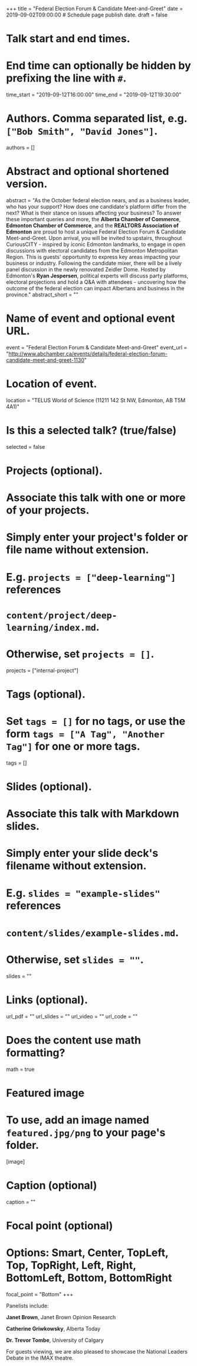 +++
title = "Federal Election Forum & Candidate Meet-and-Greet"
date = 2019-09-02T09:00:00  # Schedule page publish date.
draft = false

# Talk start and end times.
#   End time can optionally be hidden by prefixing the line with `#`.
time_start = "2019-09-12T16:00:00"
time_end = "2019-09-12T19:30:00"

# Authors. Comma separated list, e.g. `["Bob Smith", "David Jones"]`.
authors = []

# Abstract and optional shortened version.
abstract = "As the October federal election nears, and as a business leader, who has your support? How does one candidate's platform differ from the next? What is their stance on issues affecting your business? To answer these important queries and more, the **Alberta Chamber of Commerce**, **Edmonton Chamber of Commerce**, and the **REALTORS Association of Edmonton** are proud to host a unique Federal Election Forum & Candidate Meet-and-Greet. Upon arrival, you will be invited to upstairs, throughout CuriousCITY - inspired by iconic Edmonton landmarks, to engage in open discussions with electoral candidates from the Edmonton Metropolitan Region. This is guests' opportunity to express key areas impacting your business or industry. Following the candidate mixer, there will be a lively panel discussion in the newly renovated Zeidler Dome. Hosted by Edmonton's **Ryan Jespersen**, political experts will discuss party platforms, electoral projections and hold a Q&A with attendees - uncovering how the outcome of the federal election can impact Albertans and business in the province."
abstract_short = ""

# Name of event and optional event URL.
event = "Federal Election Forum & Candidate Meet-and-Greet"
event_url = "http://www.abchamber.ca/events/details/federal-election-forum-candidate-meet-and-greet-1130"

# Location of event.
location = "TELUS World of Science (11211 142 St NW, Edmonton, AB T5M 4A1)"

# Is this a selected talk? (true/false)
selected = false

# Projects (optional).
#   Associate this talk with one or more of your projects.
#   Simply enter your project's folder or file name without extension.
#   E.g. `projects = ["deep-learning"]` references 
#   `content/project/deep-learning/index.md`.
#   Otherwise, set `projects = []`.
projects = ["internal-project"]

# Tags (optional).
#   Set `tags = []` for no tags, or use the form `tags = ["A Tag", "Another Tag"]` for one or more tags.
tags = []

# Slides (optional).
#   Associate this talk with Markdown slides.
#   Simply enter your slide deck's filename without extension.
#   E.g. `slides = "example-slides"` references 
#   `content/slides/example-slides.md`.
#   Otherwise, set `slides = ""`.
slides = ""

# Links (optional).
url_pdf = ""
url_slides = ""
url_video = ""
url_code = ""

# Does the content use math formatting?
math = true

# Featured image
# To use, add an image named `featured.jpg/png` to your page's folder. 
[image]
  # Caption (optional)
  caption = ""

  # Focal point (optional)
  # Options: Smart, Center, TopLeft, Top, TopRight, Left, Right, BottomLeft, Bottom, BottomRight
  focal_point = "Bottom"
+++

Panelists include:

**Janet Brown**, Janet Brown Opinion Research

**Catherine Griwkowsky**, Alberta Today

**Dr. Trevor Tombe**, University of Calgary
 
For guests viewing, we are also pleased to showcase the National Leaders Debate in the IMAX theatre.
